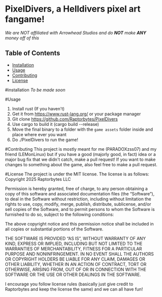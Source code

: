 # PixelDivers, a Helldivers pixel art fangame!
*We are NOT affiliated with Arrowhead Studios and do ***NOT*** make ***ANY*** money off of this*

## Table of Contents
- [Installation](#installation)
- [Usage](#usage)
- [Contributing](#contributing)
- [License](#license)

#installation
*To be made soon*

#Usage
1. Install rust (If you haven't)
2. Get it from https://www.rust-lang.org/ or your package manager
3. Git clone https://github.com/Raptorbytes/PixelDivers
3. Use cargo to build it (cargo build --release)
4. Move the final binary to a folder with the `game assets` folder inside and place where ever you want
5. Do ./PixelDivers to run the game!

#Contributing
This project is mostly meant for me (PARADOXzss07) and my friend (LEMonLinux) but if you have a good (majorly good, in fact) idea or a major bug fix that we didn't catch, make a pull request!
If you want to make changes to something about the game, also feel free to make a pull request.

#License
The project is under the MIT license.
The license is as follows:
    Copyright 2025 Raptorbytes LLC

  Permission is hereby granted, free of charge, to any person obtaining a copy of this software and associated documentation files (the “Software”), to deal in the Software without restriction, including without limitation the rights to use, copy, modify, merge, publish, distribute, sublicense, and/or sell copies of the   Software, and to permit persons to whom the Software is furnished to do so, subject to the following conditions:

  The above copyright notice and this permission notice shall be included in all copies or substantial portions of the Software.

  THE SOFTWARE IS PROVIDED “AS IS”, WITHOUT WARRANTY OF ANY KIND, EXPRESS OR IMPLIED, INCLUDING BUT NOT LIMITED TO THE WARRANTIES OF MERCHANTABILITY, FITNESS FOR A PARTICULAR PURPOSE AND NONINFRINGEMENT. IN NO EVENT SHALL THE AUTHORS OR COPYRIGHT HOLDERS BE LIABLE FOR ANY CLAIM, DAMAGES OR OTHER LIABILITY, WHETHER IN AN   ACTION OF CONTRACT, TORT OR OTHERWISE, ARISING FROM, OUT OF OR IN CONNECTION WITH THE SOFTWARE OR THE USE OR OTHER DEALINGS IN THE SOFTWARE.

  I encourage you follow license rules (basically just give credit to Raptorbytes and keep the license the same) and we can all have fun!
